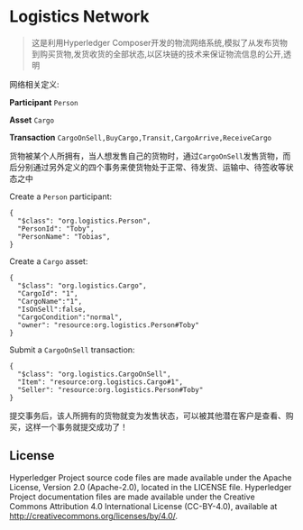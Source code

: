 # Logistics Network

> 这是利用Hyperledger Composer开发的物流网络系统,模拟了从发布货物到购买货物,发货收货的全部状态,以区块链的技术来保证物流信息的公开,透明

网络相关定义:

**Participant**
`Person`

**Asset**
`Cargo`

**Transaction**
`CargoOnSell,BuyCargo,Transit,CargoArrive,ReceiveCargo`

货物被某个人所拥有，当人想发售自己的货物时，通过`CargoOnSell`发售货物，而后分别通过另外定义的四个事务来使货物处于正常、待发货、运输中、待签收等状态之中

Create a `Person` participant:

```
{
  "$class": "org.logistics.Person",
  "PersonId": "Toby",
  "PersonName": "Tobias",
}
```

Create a `Cargo` asset:

```
{
  "$class": "org.logistics.Cargo",
  "CargoId": "1",
  "CargoName":"1",
  "IsOnSell":false,
  "CargoCondition":"normal",
  "owner": "resource:org.logistics.Person#Toby"
}
```

Submit a `CargoOnSell` transaction:

```
{
  "$class": "org.logistics.CargoOnSell",
  "Item": "resource:org.logistics.Cargo#1",
  "Seller": "resource:org.logistics.Person#Toby"
}
```

提交事务后，该人所拥有的货物就变为发售状态，可以被其他潜在客户是查看、购买，这样一个事务就提交成功了！

## License <a name="license"></a>
Hyperledger Project source code files are made available under the Apache License, Version 2.0 (Apache-2.0), located in the LICENSE file. Hyperledger Project documentation files are made available under the Creative Commons Attribution 4.0 International License (CC-BY-4.0), available at http://creativecommons.org/licenses/by/4.0/.
